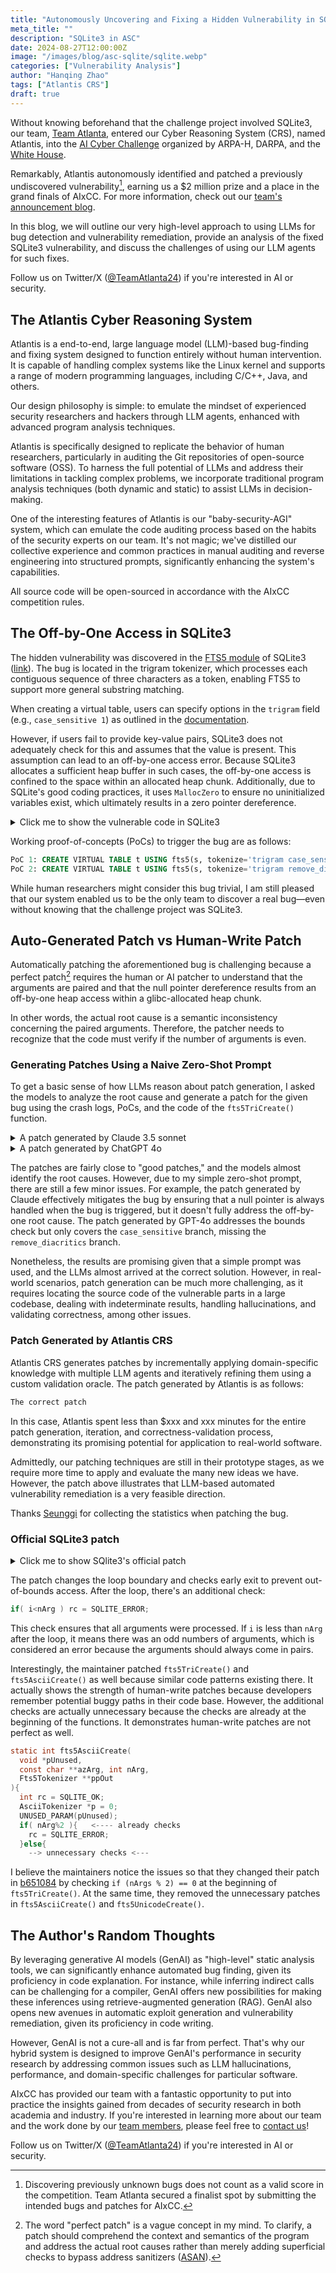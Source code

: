 ```yaml
---
title: "Autonomously Uncovering and Fixing a Hidden Vulnerability in SQLite3 with an LLM-Based System"
meta_title: ""
description: "SQLite3 in ASC"
date: 2024-08-27T12:00:00Z
image: "/images/blog/asc-sqlite/sqlite.webp"
categories: ["Vulnerability Analysis"]
author: "Hanqing Zhao"
tags: ["Atlantis CRS"]
draft: true
---
```


Without knowing beforehand that the challenge project involved SQLite3, 
our team, [Team Atlanta](/authors), entered our Cyber Reasoning System (CRS), 
named Atlantis, 
into the [AI Cyber Challenge](https://aicyberchallenge.com/) 
organized by ARPA-H, DARPA, and the 
[White House](https://www.whitehouse.gov/briefing-room/statements-releases/2023/08/09/biden-harris-administration-launches-artificial-intelligence-cyber-challenge-to-protect-americas-critical-software/).

Remarkably, 
Atlantis autonomously identified and patched a previously undiscovered vulnerability[^1], 
earning us a $2 million prize and a place in the grand finals of AIxCC. 
For more information, check out our [team's announcement blog](/blog/post-atl).

In this blog, 
we will outline our very high-level approach to using LLMs for bug detection and 
vulnerability remediation, 
provide an analysis of the fixed SQLite3 vulnerability, 
and discuss the challenges of using our LLM agents for such fixes.

Follow us on Twitter/X ([@TeamAtlanta24](https://x.com/TeamAtlanta24)) 
if you're interested in AI or security.

[^1]: Discovering previously unknown bugs does not count as a valid score in the competition. 
Team Atlanta secured a finalist spot by submitting the intended bugs and patches for AIxCC.


## The Atlantis Cyber Reasoning System

Atlantis is a end-to-end, 
large language model (LLM)-based bug-finding and 
fixing system designed to function entirely without human intervention.
It is capable of handling complex systems like the Linux kernel and
supports a range of modern programming languages, including C/C++, Java, and others.

Our design philosophy is simple: 
to emulate the mindset of experienced security researchers and 
hackers through LLM agents, 
enhanced with advanced program analysis techniques.

Atlantis is specifically designed to replicate the behavior of human researchers, 
particularly in auditing the Git repositories of open-source software (OSS).
To harness the full potential of LLMs and 
address their limitations in tackling complex problems, 
we incorporate traditional program analysis techniques 
(both dynamic and static) to assist LLMs in decision-making.

One of the interesting features of Atlantis is 
our "baby-security-AGI" system, 
which can emulate the code auditing process based on 
the habits of the security experts on our team. 
It's not magic; we've distilled our collective experience and common practices in
manual auditing and reverse engineering into structured prompts, 
significantly enhancing the system's capabilities.

All source code will be open-sourced in accordance with the AIxCC competition rules.


## The Off-by-One Access in SQLite3

The hidden vulnerability was discovered in the 
[FTS5 module](https://www.sqlite.org/fts5.html) 
of SQLite3 
([link](https://sqlite.org/forum/forumpost/171bcc2bcd)). 
The bug is located in the trigram tokenizer, 
which processes each contiguous sequence of three characters as a token, 
enabling FTS5 to support more general substring matching.

When creating a virtual table, 
users can specify options in the `trigram` field (e.g., `case_sensitive 1`)
as outlined in the [documentation](https://www.sqlite.org/fts5.html). 

However, if users fail to provide key-value pairs, 
SQLite3 does not adequately check for this and assumes that the value is present. 
This assumption can lead to an off-by-one access error. 
Because SQLite3 allocates a sufficient heap buffer in such cases, 
the off-by-one access is confined to the space within an allocated heap chunk. 
Additionally, due to SQLite's good coding practices, 
it uses `MallocZero` to ensure no uninitialized variables exist, 
which ultimately results in a zero pointer dereference.


<details>
  <summary>Click me to show the vulnerable code in SQLite3 </summary>

```c
static int fts5TriCreate(
  void *pUnused,
  const char **azArg,
  int nArg,
  Fts5Tokenizer **ppOut
){
  int rc = SQLITE_OK;
  TrigramTokenizer *pNew = (TrigramTokenizer*)sqlite3_malloc(sizeof(*pNew));
  UNUSED_PARAM(pUnused);
  if( pNew==0 ){
    rc = SQLITE_NOMEM;
  }else{
    int i;
    pNew->bFold = 1;
    pNew->iFoldParam = 0;
    for(i=0; rc==SQLITE_OK && i<nArg; i+=2){
      const char *zArg = azArg[i+1]; <---- off-by-one
      if( 0==sqlite3_stricmp(azArg[i], "case_sensitive") ){
        if( (zArg[0]!='0' && zArg[0]!='1') || zArg[1] ){ <----null dereference 
          rc = SQLITE_ERROR;
        }else{
          pNew->bFold = (zArg[0]=='0');
        }
      }else if( 0==sqlite3_stricmp(azArg[i], "remove_diacritics") ){
        if( (zArg[0]!='0' && zArg[0]!='1' && zArg[0]!='2') || zArg[1] ){ <--
          rc = SQLITE_ERROR;
        }else{
          pNew->iFoldParam = (zArg[0]!='0') ? 2 : 0;
        }
      }else{
        rc = SQLITE_ERROR;
      }
    }

    if( pNew->iFoldParam!=0 && pNew->bFold==0 ){
      rc = SQLITE_ERROR;
    }

    if( rc!=SQLITE_OK ){
      fts5TriDelete((Fts5Tokenizer*)pNew);
      pNew = 0;
    }
  }
  *ppOut = (Fts5Tokenizer*)pNew;
  return rc;
}
```
</details>

Working proof-of-concepts (PoCs) to trigger the bug are as follows:

```sql
PoC 1: CREATE VIRTUAL TABLE t USING fts5(s, tokenize='trigram case_sensitive');
PoC 2: CREATE VIRTUAL TABLE t USING fts5(s, tokenize='trigram remove_diacritics');
```

While human researchers might consider this bug trivial, 
I am still pleased that our system enabled us to be the only team 
to discover a real bug—even without knowing that the challenge project was SQLite3.

## Auto-Generated Patch vs Human-Write Patch

Automatically patching the aforementioned bug is challenging 
because a perfect patch[^2] requires the human or AI patcher to understand that 
the arguments are paired and that the null pointer dereference results from
an off-by-one heap access within a glibc-allocated heap chunk.

In other words, the actual root cause is a semantic inconsistency 
concerning the paired arguments. 
Therefore, the patcher needs to recognize that 
the code must verify if the number of arguments is even.

[^2]: The word "perfect patch" is a vague concept in my mind.
To clarify, a patch should comprehend the context and semantics of the program
and address the actual root causes rather than merely adding superficial checks to 
bypass address sanitizers ([ASAN](https://clang.llvm.org/docs/AddressSanitizer.html)).

### Generating Patches Using a Naive Zero-Shot Prompt 

To get a basic sense of how LLMs reason about patch generation, 
I asked the models to analyze the root cause and generate a patch for 
the given bug using the crash logs, PoCs, 
and the code of the `fts5TriCreate()` function.

<details>
  <summary>A patch generated by Claude 3.5 sonnet</summary>

```diff
--- a/sqlite3.c
+++ b/sqlite3.c
@@ -255841,7 +255841,7 @@ static int fts5TriCreate(
     for(i=0; rc==SQLITE_OK && i<nArg; i+=2){
       const char *zArg = azArg[i+1]; 
       if( 0==sqlite3_stricmp(azArg[i], "case_sensitive") ){
-        if( (zArg[0]!='0' && zArg[0]!='1') || zArg[1] ){ 
+        if( !zArg || (zArg[0]!='0' && zArg[0]!='1') || zArg[1] ){ 
           rc = SQLITE_ERROR;
         }else{
           pNew->bFold = (zArg[0]=='0');
@@ -255849,7 +255849,7 @@ static int fts5TriCreate(
       }else if( 0==sqlite3_stricmp(azArg[i], "remove_diacritics") ){
-        if( (zArg[0]!='0' && zArg[0]!='1' && zArg[0]!='2') || zArg[1] ){ 
+        if( !zArg || (zArg[0]!='0' && zArg[0]!='1' && zArg[0]!='2') || zArg[1] ){ 
           rc = SQLITE_ERROR;
         }else{
           pNew->iFoldParam = (zArg[0]!='0') ? 2 : 0;
```
</details> 

<details>
  <summary>A patch generated by ChatGPT 4o</summary>

```diff
--- a/sqlite3.c
+++ b/sqlite3.c
@@ -255835,11 +255835,15 @@
     pNew->iFoldParam = 0;
     for(i=0; rc==SQLITE_OK && i<nArg; i+=2){
       const char *zArg = azArg[i+1]; 
-      if( 0==sqlite3_stricmp(azArg[i], "case_sensitive") ){
+      if( i+1 >= nArg || azArg[i+1] == NULL ){
+        rc = SQLITE_ERROR;
+      }else if( 0==sqlite3_stricmp(azArg[i], "case_sensitive") ){
         if( (zArg[0]!='0' && zArg[0]!='1') || zArg[1] ){ 
           rc = SQLITE_ERROR;
         }else{
           pNew->bFold = (zArg[0]=='0');
         }
       }else if( 0==sqlite3_stricmp(azArg[i], "remove_diacritics") ){
         if( (zArg[0]!='0' && zArg[0]!='1' && zArg[0]!='2') || zArg[1] ){ 
           rc = SQLITE_ERROR;
```
</details> 


The patches are fairly close to "good patches," 
and the models almost identify the root causes. 
However, due to my simple zero-shot prompt, 
there are still a few minor issues. 
For example, 
the patch generated by Claude effectively mitigates the bug by ensuring that 
a null pointer is always handled when the bug is triggered, 
but it doesn't fully address the off-by-one root cause. 
The patch generated by GPT-4o addresses the bounds check but 
only covers the `case_sensitive` branch, missing the `remove_diacritics` branch.

Nonetheless, the results are promising given that a simple prompt was used, 
and the LLMs almost arrived at the correct solution. 
However, in real-world scenarios, 
patch generation can be much more challenging, 
as it requires 
locating the source code of the vulnerable parts in a large codebase, 
dealing with indeterminate results, 
handling hallucinations, 
and validating correctness, among other issues.

### Patch Generated by Atlantis CRS

Atlantis CRS generates patches by 
incrementally applying domain-specific knowledge with multiple LLM agents and 
iteratively refining them using a custom validation oracle. 
The patch generated by Atlantis is as follows:

```diff
The correct patch
```

In this case, 
Atlantis spent less than $xxx and xxx minutes for the entire patch generation, 
iteration, and correctness-validation process, 
demonstrating its promising potential for application to real-world software.

Admittedly, 
our patching techniques are still in their prototype stages, 
as we require more time to apply and evaluate the many new ideas we have. 
However, 
the patch above illustrates that 
LLM-based automated vulnerability remediation is a very feasible direction.

Thanks [Seunggi](/authors/seunggi-min/) for collecting the statistics when patching the bug.

### Official SQLite3 patch

<details>
  <summary>Click me to show SQlite3's official patch</summary>

```diff
commit e9b919d550262076d1b8453c3d6852b88822b922
Author: drh <>
Date:   Tue Aug 6 22:49:01 2024 +0000

    Improved robustness of parsing of tokenize= arguments in FTS5.
    [forum:/forumpost/171bcc2bcd|Forum post 171bcc2bcd].

    FossilOrigin-Name: d9f726ade6b258f8723f90d0b04a4682e885e30939eb29773913e4dfc8e85503

diff --git a/ext/fts5/fts5_tokenize.c b/ext/fts5/fts5_tokenize.c
index 3e9fdff3e..08de0d60d 100644
--- a/ext/fts5/fts5_tokenize.c
+++ b/ext/fts5/fts5_tokenize.c
@@ -79,7 +79,7 @@ static int fts5AsciiCreate(
       int i;
       memset(p, 0, sizeof(AsciiTokenizer));
       memcpy(p->aTokenChar, aAsciiTokenChar, sizeof(aAsciiTokenChar));
-      for(i=0; rc==SQLITE_OK && i<nArg; i+=2){
+      for(i=0; rc==SQLITE_OK && i<nArg-1; i+=2){
         const char *zArg = azArg[i+1];
         if( 0==sqlite3_stricmp(azArg[i], "tokenchars") ){
           fts5AsciiAddExceptions(p, zArg, 1);
@@ -90,6 +90,7 @@ static int fts5AsciiCreate(
           rc = SQLITE_ERROR;
         }
       }
+      if( i<nArg ) rc = SQLITE_ERROR;
       if( rc!=SQLITE_OK ){
         fts5AsciiDelete((Fts5Tokenizer*)p);
         p = 0;
@@ -381,17 +382,16 @@ static int fts5UnicodeCreate(
       }

       /* Search for a "categories" argument */
-      for(i=0; rc==SQLITE_OK && i<nArg; i+=2){
+      for(i=0; rc==SQLITE_OK && i<nArg-1; i+=2){
         if( 0==sqlite3_stricmp(azArg[i], "categories") ){
           zCat = azArg[i+1];
         }
       }
-
       if( rc==SQLITE_OK ){
         rc = unicodeSetCategories(p, zCat);
       }

-      for(i=0; rc==SQLITE_OK && i<nArg; i+=2){
+      for(i=0; rc==SQLITE_OK && i<nArg-1; i+=2){
         const char *zArg = azArg[i+1];
         if( 0==sqlite3_stricmp(azArg[i], "remove_diacritics") ){
           if( (zArg[0]!='0' && zArg[0]!='1' && zArg[0]!='2') || zArg[1] ){
@@ -416,6 +416,7 @@ static int fts5UnicodeCreate(
           rc = SQLITE_ERROR;
         }
       }
+      if( i<nArg ) rc = SQLITE_ERROR;

     }else{
       rc = SQLITE_NOMEM;
@@ -1298,7 +1299,7 @@ static int fts5TriCreate(
     int i;
     pNew->bFold = 1;
     pNew->iFoldParam = 0;
-    for(i=0; rc==SQLITE_OK && i<nArg; i+=2){
+    for(i=0; rc==SQLITE_OK && i<nArg-1; i+=2){
       const char *zArg = azArg[i+1];
       if( 0==sqlite3_stricmp(azArg[i], "case_sensitive") ){
         if( (zArg[0]!='0' && zArg[0]!='1') || zArg[1] ){
@@ -1316,6 +1317,7 @@ static int fts5TriCreate(
         rc = SQLITE_ERROR;
       }
     }
+    if( i<nArg ) rc = SQLITE_ERROR;

     if( pNew->iFoldParam!=0 && pNew->bFold==0 ){
       rc = SQLITE_ERROR;
```
</details>

The patch changes the loop boundary and checks early exit to prevent
out-of-bounds access. 
After the loop, there's an additional check:

```c
if( i<nArg ) rc = SQLITE_ERROR; 
```

This check ensures that all arguments were processed. If `i` is less than
`nArg` after the loop, it means there was an odd numbers of arguments, 
which is considered an error because the arguments should always come in pairs. 

Interestingly, the maintainer patched `fts5TriCreate()` and `fts5AsciiCreate()` as well
because similar code patterns existing there. It actually shows the 
strength of human-write patches because developers remember potential
buggy paths in their code base. However, the additional checks are actually
unnecessary because the checks are already at the beginning of the functions.
It demonstrates human-write patches are not perfect as well.

```c
static int fts5AsciiCreate(
  void *pUnused, 
  const char **azArg, int nArg,
  Fts5Tokenizer **ppOut
){
  int rc = SQLITE_OK;
  AsciiTokenizer *p = 0;
  UNUSED_PARAM(pUnused);
  if( nArg%2 ){   <---- already checks
    rc = SQLITE_ERROR;
  }else{
    --> unnecessary checks <--- 
```

I believe the maintainers notice the issues so that they changed their
patch in [b651084](https://github.com/sqlite/sqlite/commit/b651084713e8bb9a6a7a0399a00677604d157b2f)
by checking `if (nArgs % 2) == 0` at the beginning of `fts5TriCreate()`.
At the same time, they removed the unnecessary patches in `fts5AsciiCreate()`
and `fts5UnicodeCreate()`. 

## The Author's Random Thoughts
By leveraging generative AI models (GenAI) as "high-level" static analysis tools, 
we can significantly enhance automated bug finding,
given its proficiency in code explanation. 
For instance, while inferring indirect calls can be challenging for a compiler, 
GenAI offers new possibilities for making these inferences using retrieve-augmented generation (RAG).
GenAI also opens new avenues in 
automatic exploit generation and 
vulnerability remediation, given its proficiency in code writing.

However, GenAI is not a cure-all and is far from perfect. 
That's why our hybrid system is designed to improve GenAI's performance 
in security research by addressing common issues such as LLM hallucinations, 
performance, and domain-specific challenges for particular software.

AIxCC has provided our team with a fantastic opportunity to put into practice 
the insights gained from decades of security research in both academia and industry. 
If you're interested in learning more about our team 
and the work done by our [team members](/authors), please feel free to 
[contact us](mailto:aixcc-atl@googlegroups.com)! 

Follow us on Twitter/X ([@TeamAtlanta24](https://x.com/TeamAtlanta24)) 
if you're interested in AI or security.